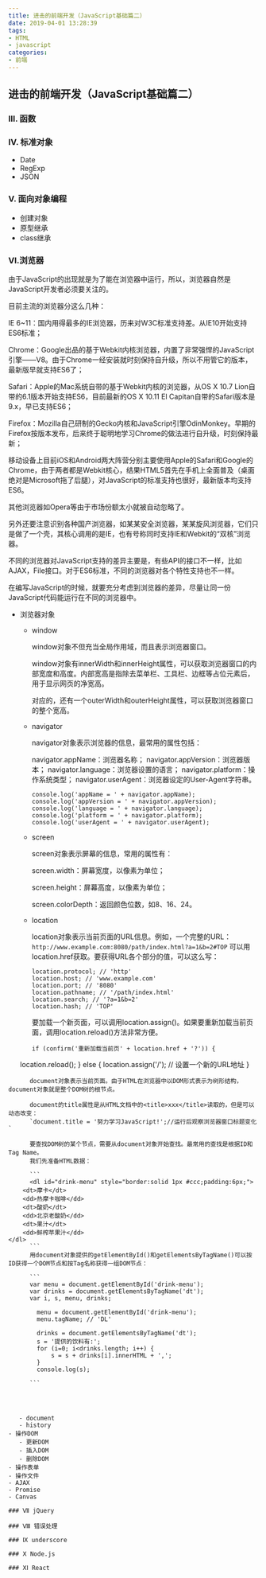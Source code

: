 ```yaml
---
title: 进击的前端开发（JavaScript基础篇二）
date: 2019-04-01 13:28:39
tags: 
- HTML
- javascript
categories: 
- 前端
---
```

## 进击的前端开发（JavaScript基础篇二）

### Ⅲ. 函数
### Ⅳ. 标准对象
- Date
- RegExp
- JSON

### Ⅴ. 面向对象编程
- 创建对象
- 原型继承
- class继承

### Ⅵ.浏览器
由于JavaScript的出现就是为了能在浏览器中运行，所以，浏览器自然是JavaScript开发者必须要关注的。

目前主流的浏览器分这么几种：

IE 6~11：国内用得最多的IE浏览器，历来对W3C标准支持差。从IE10开始支持ES6标准；

Chrome：Google出品的基于Webkit内核浏览器，内置了非常强悍的JavaScript引擎——V8。由于Chrome一经安装就时刻保持自升级，所以不用管它的版本，最新版早就支持ES6了；

Safari：Apple的Mac系统自带的基于Webkit内核的浏览器，从OS X 10.7 Lion自带的6.1版本开始支持ES6，目前最新的OS X 10.11 El Capitan自带的Safari版本是9.x，早已支持ES6；

Firefox：Mozilla自己研制的Gecko内核和JavaScript引擎OdinMonkey。早期的Firefox按版本发布，后来终于聪明地学习Chrome的做法进行自升级，时刻保持最新；

移动设备上目前iOS和Android两大阵营分别主要使用Apple的Safari和Google的Chrome，由于两者都是Webkit核心，结果HTML5首先在手机上全面普及（桌面绝对是Microsoft拖了后腿），对JavaScript的标准支持也很好，最新版本均支持ES6。

其他浏览器如Opera等由于市场份额太小就被自动忽略了。

另外还要注意识别各种国产浏览器，如某某安全浏览器，某某旋风浏览器，它们只是做了一个壳，其核心调用的是IE，也有号称同时支持IE和Webkit的“双核”浏览器。

不同的浏览器对JavaScript支持的差异主要是，有些API的接口不一样，比如AJAX，File接口。对于ES6标准，不同的浏览器对各个特性支持也不一样。

在编写JavaScript的时候，就要充分考虑到浏览器的差异，尽量让同一份JavaScript代码能运行在不同的浏览器中。

- 浏览器对象
   - window
   
      window对象不但充当全局作用域，而且表示浏览器窗口。

      window对象有innerWidth和innerHeight属性，可以获取浏览器窗口的内部宽度和高度。内部宽高是指除去菜单栏、工具栏、边框等占位元素后，用于显示网页的净宽高。
      
      对应的，还有一个outerWidth和outerHeight属性，可以获取浏览器窗口的整个宽高。
   
   - navigator

      navigator对象表示浏览器的信息，最常用的属性包括：

      navigator.appName：浏览器名称；
      navigator.appVersion：浏览器版本；
      navigator.language：浏览器设置的语言；
      navigator.platform：操作系统类型；
      navigator.userAgent：浏览器设定的User-Agent字符串。
      
      ```
      console.log('appName = ' + navigator.appName);
      console.log('appVersion = ' + navigator.appVersion);
      console.log('language = ' + navigator.language);
      console.log('platform = ' + navigator.platform);
      console.log('userAgent = ' + navigator.userAgent);
      ```
 
   - screen

      screen对象表示屏幕的信息，常用的属性有：

      screen.width：屏幕宽度，以像素为单位；
      
      screen.height：屏幕高度，以像素为单位；
      
      screen.colorDepth：返回颜色位数，如8、16、24。

   - location

      location对象表示当前页面的URL信息。例如，一个完整的URL：
      `http://www.example.com:8080/path/index.html?a=1&b=2#TOP`
      可以用location.href获取。要获得URL各个部分的值，可以这么写：
      
      ```
      location.protocol; // 'http'
      location.host; // 'www.example.com'
      location.port; // '8080'
      location.pathname; // '/path/index.html'
      location.search; // '?a=1&b=2'
      location.hash; // 'TOP'
      ```
      要加载一个新页面，可以调用location.assign()。如果要重新加载当前页面，调用location.reload()方法非常方便。
      
      ```
      if (confirm('重新加载当前页' + location.href + '?')) {
    location.reload();
} else {
    location.assign('/'); // 设置一个新的URL地址
}
```
      document对象表示当前页面。由于HTML在浏览器中以DOM形式表示为树形结构，document对象就是整个DOM树的根节点。

      document的title属性是从HTML文档中的<title>xxx</title>读取的，但是可以动态改变：
      `document.title = '努力学习JavaScript!';//运行后观察浏览器窗口标题变化`
      
      要查找DOM树的某个节点，需要从document对象开始查找。最常用的查找是根据ID和Tag Name。
      我们先准备HTML数据：
      
      ```
      <dl id="drink-menu" style="border:solid 1px #ccc;padding:6px;">
    <dt>摩卡</dt>
    <dd>热摩卡咖啡</dd>
    <dt>酸奶</dt>
    <dd>北京老酸奶</dd>
    <dt>果汁</dt>
    <dd>鲜榨苹果汁</dd>
</dl>
      ```
      用document对象提供的getElementById()和getElementsByTagName()可以按ID获得一个DOM节点和按Tag名称获得一组DOM节点：
      
      ```
      var menu = document.getElementById('drink-menu');
      var drinks = document.getElementsByTagName('dt');
      var i, s, menu, drinks;

		menu = document.getElementById('drink-menu');
		menu.tagName; // 'DL'
		
		drinks = document.getElementsByTagName('dt');
		s = '提供的饮料有:';
		for (i=0; i<drinks.length; i++) {
		    s = s + drinks[i].innerHTML + ',';
		}
		console.log(s);

      ```

      

      
   - document
   - history
- 操作DOM
   - 更新DOM
   - 插入DOM
   - 删除DOM
- 操作表单
- 操作文件
- AJAX
- Promise
- Canvas

### Ⅶ jQuery

### Ⅷ 错误处理

### Ⅸ underscore

### Ⅹ Node.js

### ⅩⅠ React
